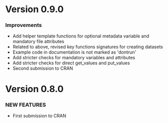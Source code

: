 Version 0.9.0
=============

### Improvements

* Add helper template functions for optional metadata variable and mandatory file attributes 
* Related to above, revised key functions signatures for creating datasets
* Example code in documentation is not marked as 'dontrun'
* Add stricter checks for mandatory variables and attributes 
* Add stricter checks for direct get_values and put_values 
* Second submission to CRAN

Version 0.8.0
=============

### NEW FEATURES

* First submission to CRAN

